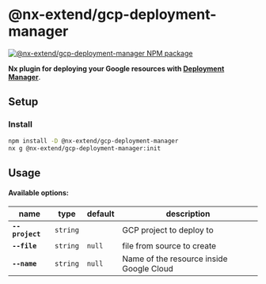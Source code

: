 # @nx-extend/gcp-deployment-manager

<a href="https://www.npmjs.com/package/@nx-extend/gcp-deployment-manager" rel="nofollow">
  <img src="https://badgen.net/npm/v/@nx-extend/gcp-deployment-manager" alt="@nx-extend/gcp-deployment-manager NPM package">
</a>

**Nx plugin for deploying your Google resources
with [Deployment Manager](https://cloud.google.com/deployment-manager/docs)**.

## Setup

### Install

```sh
npm install -D @nx-extend/gcp-deployment-manager
nx g @nx-extend/gcp-deployment-manager:init
```

## Usage

#### Available options:

| name            | type     | default | description                              |
|-----------------|----------|---------|------------------------------------------|
| **`--project`** | `string` |         | GCP project to deploy to                 |
| **`--file`**    | `string` | `null`  | file from source to create               |
| **`--name`**    | `string` | `null`  | Name of the resource inside Google Cloud |

